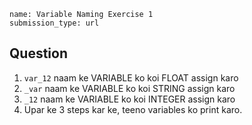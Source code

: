 ```ngMeta
name: Variable Naming Exercise 1
submission_type: url
```

## Question

1. `var_12` naam ke VARIABLE ko koi FLOAT assign karo
2. `_var` naam ke VARIABLE ko koi STRING assign karo
3. `_12` naam ke VARIABLE ko koi INTEGER assign karo
4. Upar ke 3 steps kar ke, teeno variables ko print karo.
